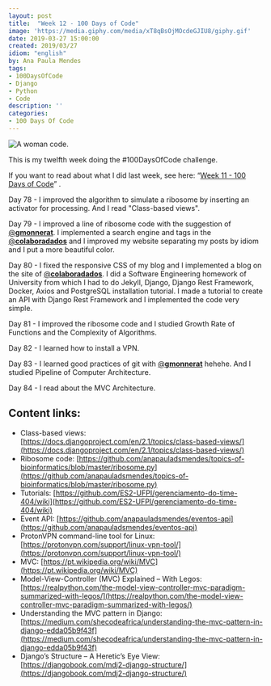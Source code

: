 ```yaml
---
layout: post
title:  "Week 12 - 100 Days of Code"
image: 'https://media.giphy.com/media/xT8qBsOjMOcdeGJIU8/giphy.gif'
date: 2019-03-27 15:00:00
created: 2019/03/27
idiom: "english"
by: Ana Paula Mendes
tags:
- 100DaysOfCode
- Django
- Python
- Code
description: ''
categories:
- 100 Days Of Code
---
```


![A woman code.](https://media.giphy.com/media/xT8qBsOjMOcdeGJIU8/giphy.gif)

This is my twelfth week doing the #100DaysOfCode challenge.

If you want to read about what I did last week, see here: “[Week 11 - 100 Days of Code](https://anapauladsmendes.github.io/week-11-100-days-of-code/)” .

Day 78 - I improved the algorithm to simulate a ribosome by inserting an activator for processing. And I read "Class-based views".

Day 79 - I improved a line of ribosome code with the suggestion of [@**gmonnerat**](https://twitter.com/gmonnerat). I implemented a search engine and tags in the [@**colaboradados**](https://twitter.com/colaboradados) and I improved my website separating my posts by idiom and I put a more beautiful color.

Day 80 - I fixed the responsive CSS of my blog and I implemented a blog on the site of [@**colaboradados**](https://twitter.com/colaboradados). I did a Software Engineering homework of University from which I had to do Jekyll, Django, Django Rest Framework, Docker, Axios and PostgreSQL installation tutorial. I made a tutorial to create an API with Django Rest Framework and I implemented the code very simple.

Day 81 - I improved the ribosome code and I studied Growth Rate of Functions and the Complexity of Algorithms.

Day 82 - I learned how to install a VPN.

Day 83 - I learned good practices of git with [@**gmonnerat**](https://twitter.com/gmonnerat) hehehe. And I studied Pipeline of Computer Architecture.

Day 84 - I read about the MVC Architecture.


## Content links:

-  Class-based views: [https://docs.djangoproject.com/en/2.1/topics/class-based-views/](https://docs.djangoproject.com/en/2.1/topics/class-based-views/)
- Ribosome code: [https://github.com/anapauladsmendes/topics-of-bioinformatics/blob/master/ribosome.py](https://github.com/anapauladsmendes/topics-of-bioinformatics/blob/master/ribosome.py)
- Tutorials: [https://github.com/ES2-UFPI/gerenciamento-do-time-404/wiki](https://github.com/ES2-UFPI/gerenciamento-do-time-404/wiki)
- Event API: [https://github.com/anapauladsmendes/eventos-api](https://github.com/anapauladsmendes/eventos-api)
- ProtonVPN command-line tool for Linux: [https://protonvpn.com/support/linux-vpn-tool/](https://protonvpn.com/support/linux-vpn-tool/)
- MVC: [https://pt.wikipedia.org/wiki/MVC](https://pt.wikipedia.org/wiki/MVC)
- Model-View-Controller (MVC) Explained – With Legos: [https://realpython.com/the-model-view-controller-mvc-paradigm-summarized-with-legos/](https://realpython.com/the-model-view-controller-mvc-paradigm-summarized-with-legos/)
- Understanding the MVC pattern in Django: [https://medium.com/shecodeafrica/understanding-the-mvc-pattern-in-django-edda05b9f43f](https://medium.com/shecodeafrica/understanding-the-mvc-pattern-in-django-edda05b9f43f)
- Django’s Structure – A Heretic’s Eye View: [https://djangobook.com/mdj2-django-structure/](https://djangobook.com/mdj2-django-structure/)
